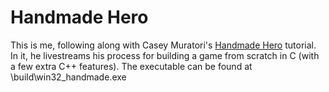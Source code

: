 # Handmade Hero
This is me, following along with Casey Muratori's [Handmade Hero](https://handmadehero.org/) tutorial. In it, he livestreams
his process for building a game from scratch in C (with a few extra C++ features). 
The executable can be found at \build\win32_handmade.exe

